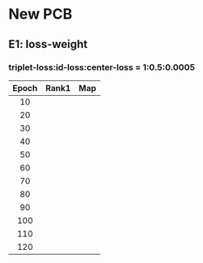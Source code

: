 # New PCB
## E1: loss-weight 
### triplet-loss:id-loss:center-loss = 1:0.5:0.0005
|Epoch|Rank1|Map|
|:----:|:----:|:----:|
|10|||
|20|||
|30|||
|40|||
|50|||
|60|
|70|
|80|
|90|
|100|
|110|
|120|

